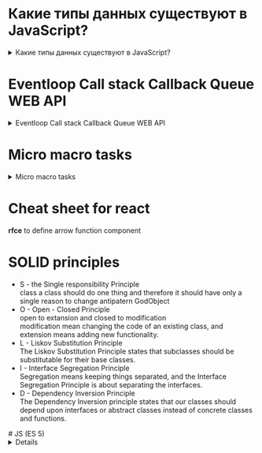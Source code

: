 # Какие типы данных существуют в JavaScript?
<details>
<summary>Какие типы данных существуют в JavaScript?</summary>
<div>
 В Js 8 типов данных
  <ul>
    <li>
       <b>number</b> typeOf number. Целые и дробные.
    </li>
    <li>
      <b>bigint</b> typeOf bigint. Целые большие числа.
    </li>
    <li>
       <b>boolean</b> typeOf boolean.
    </li>
    <li>
       <b>string</b> typeOf string.
    </li>
    <li>
       <b>null</b> typeOf null. Неизвестное значение.
    </li>
    <li>
       <b>undefined</b> typeOf undefined. Не присвоенное значение.
    </li>
    <li>
       <b>object</b> typeOf object. Сложные структуры данных.
    </li>
    <li>
       <b>symblol</b> typeOf symblol. Для уникальных идентификаторов.
    </li>
  </ul>
</div>
</details>

# Eventloop Call stack Callback Queue WEB API 

<details>
<summary>Eventloop Call stack Callback Queue WEB API </summary>
<div>

<img src="https://raw.githubusercontent.com/YevhenShashnin/cheat_sheet/main/eventloopjs.png">
<p>Вначале выполняется весь синхронный код. В Callback Queue попадают события из WEB API. Из Callback Queue в Call stack попадают события, только если Call stack пустой. Eventloop все время находится в ожидании событий </p>
<p>memory heap ???</p>
<p><b>Call stack</b> first in - last out</p>
<p><b>Callback queue</b> first in - first out</p>
<p><b>WEB API</b> браузерные события</p>
 
</div>
</details>

# Micro macro tasks

<details>
<summary>Micro macro tasks</summary>
<div>
 micro
</div>
</details>

# Cheat sheet for react

<p><b>rfce</b> to define arrow function component</p>

# SOLID principles
<ul>
   <li>
       S - the Single responsibility Principle
       <br/>
       class a class should do one thing and therefore it should have only a single reason to change
       antipatern GodObject
   </li>
   <li>
       O - Open - Closed Principle
       <br/>
       open to extansion and closed to modification
       <br/>
       modification mean changing the code of an existing class, and extension means adding new functionality.
   </li>
    <li>
       L - Liskov Substitution Principle
       <br/>
       The Liskov Substitution Principle states that subclasses should be substitutable for their base classes.
   </li>
    <li>
       I - Interface Segregation Principle
       <br/>
       Segregation means keeping things separated, and the Interface Segregation Principle is about separating the interfaces.
   </li>
    <li>
       D - Dependency Inversion Principle
       <br/>
       The Dependency Inversion principle states that our classes should depend upon interfaces or abstract classes instead of concrete classes and functions.
   </li>
</ul>
 # JS (ES 5)
 <details>
     <b>Loops</b>
     <ul>
         <li><b>while</b> statement creates a loop that executes a specified statement as long as the test condition evaluates to true. The condition is evaluated before executing the statement. </li>
         <li><b>for</b> statement creates a loop that consists of three optional expressions, enclosed in parentheses and separated by semicolons, followed by a statement (usually a block statement) to be executed in the loop.</li>
     </ul>
     <b>If else condition</b>
     <p>The if...else statement executes a statement if a specified condition is truthy. If the condition is falsy, another statement in the optional else clause will be executed.</p>
     <b>Switch construction</b>
     <p>The switch statement evaluates an expression, matching the expression's value against a series of case clauses, and executes statements after the first case clause with a matching value, until a break statement is encountered. The default clause of a switch statement will be jumped to if no case matches the expression's value.</p>
     <b>conditional (ternary) operator</b>
     <p>The conditional (ternary) operator is the only JavaScript operator that takes three operands: a condition followed by a question mark (?), then an expression to execute if the condition is truthy followed by a colon (:), and finally the expression to execute if the condition is falsy. This operator is frequently used as an alternative to an if...else statement.</p>
    <b>Interaction: alert, prompt, confirm</b>
 </details>


